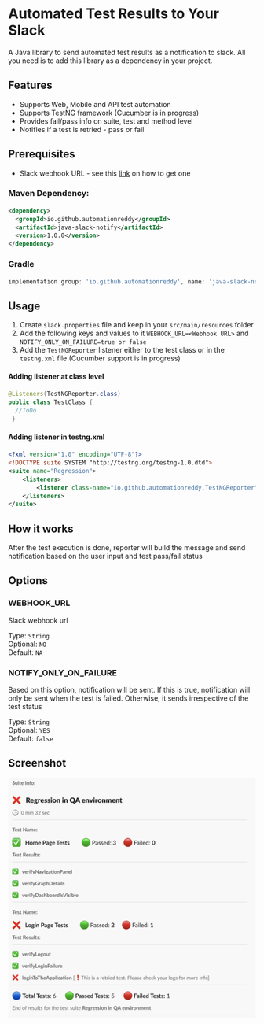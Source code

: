 # Automated Test Results to Your Slack

A Java library to send automated test results as a notification to slack. All you need is to add this library as a dependency in your project.

## Features

- Supports Web, Mobile and API test automation
- Supports TestNG framework (Cucumber is in progress)
- Provides fail/pass info on suite, test and method level
- Notifies if a test is retried - pass or fail

## Prerequisites

 - Slack webhook URL - see this [link](https://api.slack.com/messaging/webhooks#create_a_webhook) on how to get one

### Maven Dependency:

```xml
<dependency>
  <groupId>io.github.automationreddy</groupId>
  <artifactId>java-slack-notify</artifactId>
  <version>1.0.0</version>
</dependency>
```

### Gradle

```gradle
implementation group: 'io.github.automationreddy', name: 'java-slack-notify', version: '1.0.0'
```

## Usage

1. Create `slack.properties` file and keep in your `src/main/resources` folder
2. Add the following keys and values to it `WEBHOOK_URL=<Webhook URL>` and `NOTIFY_ONLY_ON_FAILURE=true or false`
3. Add the `TestNGReporter` listener either to the test class or in the `testng.xml` file (Cucumber support is in progress)

#### Adding listener at class level

```java
@Listeners(TestNGReporter.class)
public class TestClass {
  //ToDo
 }
```

#### Adding listener in testng.xml

```xml
<?xml version="1.0" encoding="UTF-8"?>
<!DOCTYPE suite SYSTEM "http://testng.org/testng-1.0.dtd">
<suite name="Regression">
    <listeners>
        <listener class-name="io.github.automationreddy.TestNGReporter"/>
    </listeners>
</suite>

```
## How it works

After the test execution is done, reporter will build the message and send notification based on the user input and test pass/fail status

## Options

### WEBHOOK_URL

Slack webhook url 

Type: `String` <br/>
Optional: `NO` <br/>
Default: `NA`

### NOTIFY_ONLY_ON_FAILURE

Based on this option, notification will be sent. If this is true, notification will only be sent when the test is failed. Otherwise, it sends irrespective of the test status

Type: `String` <br/>
Optional: `YES` <br/>
Default: `false`

## Screenshot

![Slack Notification](assets/slack-notify.png)

